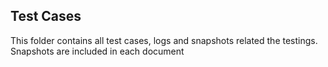 <h2>Test Cases</h2>
<p>This folder contains all test cases, logs and snapshots related the testings. Snapshots are included in each document</p>

